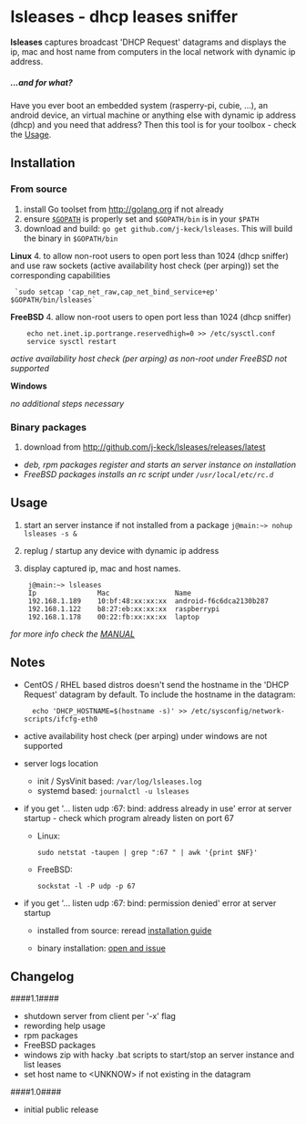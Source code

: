 # lsleases - dhcp leases sniffer
**lsleases** captures broadcast 'DHCP Request' datagrams and displays the ip, mac and host name from computers in the local network with dynamic ip address.


  
##### ...and for what? 
Have you ever boot an embedded system (rasperry-pi, cubie, ...), an android device, an virtual machine or anything else with dynamic ip address (dhcp) and you need that address? Then this tool is for your toolbox - check the [Usage](#usage).



## Installation

### From source

  1. install Go toolset from http://golang.org if not already
  2. ensure [`$GOPATH`](http://golang.org/doc/code.html#GOPATH) is properly set and `$GOPATH/bin` is in your `$PATH` 
  3. download and build: `go get github.com/j-keck/lsleases`. This will build the binary in `$GOPATH/bin`

  **Linux**
  4. to allow non-root users to open port less than 1024 (dhcp sniffer) and use raw sockets (active availability host check (per arping)) set the corresponding capabilities
  
     `sudo setcap 'cap_net_raw,cap_net_bind_service+ep' $GOPATH/bin/lsleases`

  
  **FreeBSD**
  4. allow non-root users to open port less than 1024 (dhcp sniffer)
  
        echo net.inet.ip.portrange.reservedhigh=0 >> /etc/sysctl.conf
        service sysctl restart

  *active availability host check (per arping) as non-root under FreeBSD not supported*  

  
  **Windows**

    
  *no additional steps necessary*


  
### Binary packages
  1. download from http://github.com/j-keck/lsleases/releases/latest

- *deb, rpm packages register and starts an server instance on installation*
- *FreeBSD packages installs an rc script under `/usr/local/etc/rc.d`*

  
## Usage

1. start an server instance if not installed from a package `j@main:~> nohup lsleases -s &`
2. replug / startup any device with dynamic ip address
3. display captured ip, mac and host names. 

        j@main:~> lsleases
        Ip               Mac                Name
        192.168.1.189    10:bf:48:xx:xx:xx  android-f6c6dca2130b287
        192.168.1.122    b8:27:eb:xx:xx:xx  raspberrypi
        192.168.1.178    00:22:fb:xx:xx:xx  laptop


*for more info check the [MANUAL](MANUAL.md)*
  
## Notes

- CentOS / RHEL based distros doesn't send the hostname in the 'DHCP Request' datagram by default.
  To include the hostname in the datagram:

        echo 'DHCP_HOSTNAME=$(hostname -s)' >> /etc/sysconfig/network-scripts/ifcfg-eth0

  
- active availability host check (per arping) under windows are not supported

  
- server logs location
    - init / SysVinit based: `/var/log/lsleases.log`
    - systemd based: `journalctl -u lsleases` 

  
- if you get '... listen udp :67: bind: address already in use' error at server startup - check which program already listen on port 67

    - Linux:
  
          sudo netstat -taupen | grep ":67 " | awk '{print $NF}'

    - FreeBSD:

          sockstat -l -P udp -p 67

  
- if you get '... listen udp :67: bind: permission denied' error at server startup

    - installed from source: reread [installation guide](#from-source)

    - binary installation: [open and issue](http://github.com/j-keck/lsleases/issues)


     

  
## Changelog

####1.1####
- shutdown server from client per '-x' flag
- rewording help usage
- rpm packages
- FreeBSD packages
- windows zip with hacky .bat scripts to start/stop an server instance and list leases
- set host name to \<UNKNOW\> if not existing in the datagram
  
####1.0####
- initial public release
